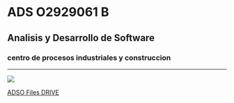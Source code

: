 # ADS O2929061 B
## Analisis y Desarrollo de Software
### centro de procesos industriales y construccion
---
![](https://tinyurl.com/5n78mrz4)

[ADSO Files DRIVE](https://tinyurl.com/5n78mrz4)
